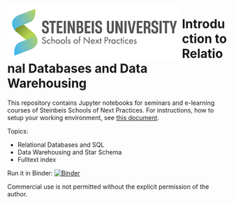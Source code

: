 <img style="float:left;" src="images/snext-logo.png"/> <h1>Introduction to Relational Databases and Data Warehousing</h1>

This repository contains Jupyter notebooks for seminars and e-learning courses of Steinbeis Schools of Next Practices.
For instructions, how to setup your working environment, see [this document](https://github.com/steinbeis-next/disd_python-datascience-intro/blob/master/SetupEnvironment.ipynb).


Topics:
- Relational Databases and SQL
- Data Warehousing and Star Schema
- Fulltext index

Run it in Binder: [![Binder](https://mybinder.org/badge_logo.svg)](https://mybinder.org/v2/gh/steinbeis-next/dmbd_databases-datawarehouses/main)

Commercial use is not permitted without the explicit permission of the author.
